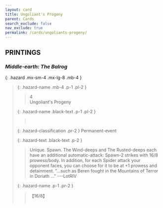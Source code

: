 ```yaml
---
layout: card
title: Ungoliant's Progeny
parent: Cards
search_exclude: false
nav_exclude: true
permalink: /cards/ungoliants-progeny/
---
```


## PRINTINGS


### _Middle-earth: The Balrog_

{: .hazard .mx-sm-4 .mx-lg-8 .mb-4 }
> {: .hazard-name .mb-4 .p-1 .pl-2 }
> > <div class="hazard-mp">4</div>
> > <div class="card-name">Ungoliant's Progeny</div>
>
> {: .hazard-name .black-text .p-1 .pl-2 }
> > &nbsp;
>
> {: .hazard-classification .pr-2 }
> Permanent-event
>
> {: .hazard-text .black-text .p-2 }
> > Unique. Spawn. The Wind-deeps and The Rusted-deeps each have an additional automatic-attack: Spawn-2 strikes with 16/8 prowess/body. In addition, for each Spider attack your opponent faces, you can choose for it to be at +1 prowess and detainment.   "...such as Beren fought in the Mountains of Terror in Doriath ..."  ---LotRIV 
>
> {: .hazard-name .p-1 .pr-2 }
> > <div class="card-shield">【16/8】</div>
> > <div class="card-corruption">&nbsp;</div>

